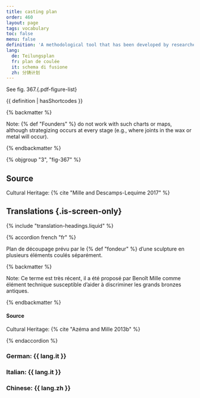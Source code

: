 ```yaml
---
title: casting plan
order: 460
layout: page
tags: vocabulary
toc: false
menu: false
definition: 'A methodological tool that has been developed by researchers to reverse engineer the casting sequence of a {% def "bronze" %} sculpture and visually represent the separately {% def "cast (v.)" "cast" %} parts. It is based on the evidence presented in the object and attempts to map the decisions made by a foundry regarding the number and position of separately cast pieces.'
lang:
  de: Teilungsplan
  fr: plan de coulée
  it: schema di fusione
  zh: 分铸计划
---
```


See fig. 367.{.pdf-figure-list}

{{ definition | hasShortcodes }}

{% backmatter %}

Note: {% def "Founders" %} do not work with such charts or maps, although strategizing occurs at every stage (e.g., where joints in the wax or metal will occur).

{% endbackmatter %}

{% objgroup "3", "fig-367" %}

## Source

Cultural Heritage: {% cite "Mille and Descamps-Lequime 2017" %}

## Translations {.is-screen-only}

<div class="accordion">
{% include "translation-headings.liquid" %}

{% accordion french "fr" %}

Plan de découpage prévu par le {% def "fondeur" %} d’une sculpture en plusieurs éléments coulés séparément.

{% backmatter %}

Note: Ce terme est très récent, il a été proposé par Benoît Mille comme élément technique susceptible d’aider à discriminer les grands bronzes antiques.

{% endbackmatter %}

#### Source

Cultural Heritage: {% cite "Azéma and Mille 2013b" %}

{% endaccordion %}

### **German**: <span lang="de">{{ lang.it }}</span>

### **Italian**: <span lang="it">{{ lang.it }}</span>

### **Chinese**: <span lang="zh">{{ lang.zh }}</span>

</div>
